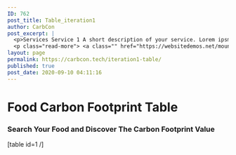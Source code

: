 ```yaml
---
ID: 762
post_title: Table_iteration1
author: CarbCon
post_excerpt: |
  <p>Services Service 1 A short description of your service. Lorem ipsm dolor amet, consec tetur adipis cing elit, sed do eiusmod tempor incid idunt ut labore et dolore magna aliqua. Ut enim ad minim veniam, quis nostrud exer citation ullamco la enim lorem isae ni. Contact Service 2 A short description of your service. Lorem &hellip;</p>
  <p class="read-more"> <a class="" href="https://websitedemos.net/mountain/services/"> <span class="screen-reader-text">Services</span> Read More &raquo;</a></p>
layout: page
permalink: https://carbcon.tech/iteration1-table/
published: true
post_date: 2020-09-10 04:11:16
---
```

<h1>Food Carbon Footprint Table</h1>
<h3>Search Your Food and Discover The Carbon Footprint Value</h3>
[table id=1 /]